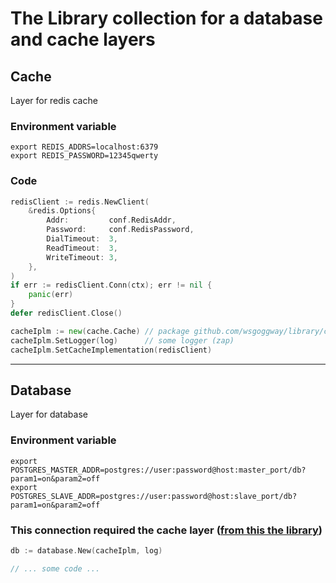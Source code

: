 # The Library collection for a database and cache layers

## Cache
Layer for redis cache


### Environment variable
```shell
export REDIS_ADDRS=localhost:6379
export REDIS_PASSWORD=12345qwerty
```

### Code
```go
redisClient := redis.NewClient(
    &redis.Options{
        Addr:         conf.RedisAddr,
        Password:     conf.RedisPassword,
        DialTimeout:  3,
        ReadTimeout:  3,
        WriteTimeout: 3,
    },
)
if err := redisClient.Conn(ctx); err != nil {
    panic(err)
}
defer redisClient.Close()

cacheIplm := new(cache.Cache) // package github.com/wsgoggway/library/cache
cacheIplm.SetLogger(log)      // some logger (zap)
cacheIplm.SetCacheImplementation(redisClient)
```

---

## Database
Layer for database

### Environment variable
```shell
export POSTGRES_MASTER_ADDR=postgres://user:password@host:master_port/db?param1=on&param2=off
export POSTGRES_SLAVE_ADDR=postgres://user:password@host:slave_port/db?param1=on&param2=off
```

### This connection required the cache layer ([from this the library](#cache))
```go
db := database.New(cacheIplm, log)

// ... some code ...
```